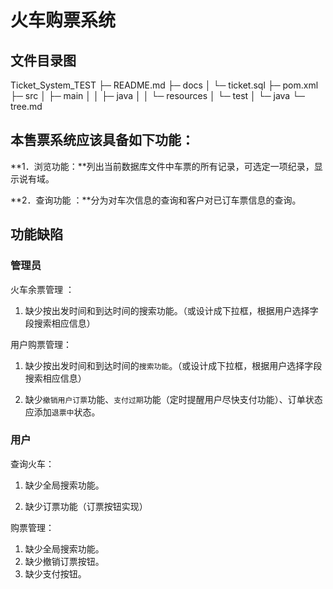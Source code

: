 # 火车购票系统 

## 文件目录图

Ticket_System_TEST
├─ README.md
├─ docs
│    └─ ticket.sql
├─ pom.xml
├─ src
│    ├─ main
│    │    ├─ java
│    │    └─ resources
│    └─ test
│           └─ java
└─ tree.md


## 本售票系统应该具备如下功能： 

**1．浏览功能：**列出当前数据库文件中车票的所有记录，可选定一项纪录，显示说有域。

 **2．查询功能 ：**分为对车次信息的查询和客户对已订车票信息的查询。

## 功能缺陷

### 管理员

火车余票管理 ： 

1. 缺少按出发时间和到达时间的搜索功能。（或设计成下拉框，根据用户选择字段搜索相应信息）



用户购票管理：

1. 缺少按出发时间和到达时间的`搜索功能`。（或设计成下拉框，根据用户选择字段搜索相应信息）

2. 缺少`撤销用户订票`功能、`支付过期`功能（定时提醒用户尽快支付功能）、订单状态应添加`退票中`状态。



### 用户

查询火车：

1. 缺少全局搜索功能。

2. 缺少订票功能（订票按钮实现）

购票管理：

1. 缺少全局搜索功能。
2. 缺少撤销订票按钮。
3. 缺少支付按钮。
